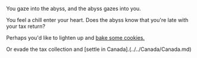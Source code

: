 You gaze into the abyss, and the abyss gazes into you.

You feel a chill enter your heart.
Does the abyss know that you're late with your tax return?

Perhaps you'd like to lighten up and [bake some cookies.](../bake-cookies/cookies.md)

Or evade the tax collection and [settle in Canada].(../../Canada/Canada.md)
